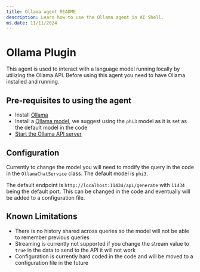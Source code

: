 ```yaml
---
title: Ollama agent README
description: Learn how to use the Ollama agent in AI Shell.
ms.date: 11/11/2024
---
```

# Ollama Plugin

This agent is used to interact with a language model running locally by utilizing the Ollama API.
Before using this agent you need to have Ollama installed and running.

## Pre-requisites to using the agent

- Install [Ollama][01]
- Install a [Ollama model][02], we
  suggest using the `phi3` model as it is set as the default model in the code
- [Start the Ollama API server][03]

## Configuration

Currently to change the model you will need to modify the query in the code in the
`OllamaChatService` class. The default model is `phi3`.

The default endpoint is `http://localhost:11434/api/generate` with `11434` being the default port.
This can be changed in the code and eventually will be added to a configuration file.

## Known Limitations

- There is no history shared across queries so the model will not be able to remember previous
  queries
- Streaming is currently not supported if you change the stream value to `true` in the data to send
  to the API it will not work
- Configuration is currently hard coded in the code and will be moved to a configuration file in the
  future

<!-- link references -->
[01]: https://github.com/ollama/ollama
[02]: https://github.com/ollama/ollama?tab=readme-ov-file#model-library
[03]: https://github.com/ollama/ollama?tab=readme-ov-file#start-ollama
